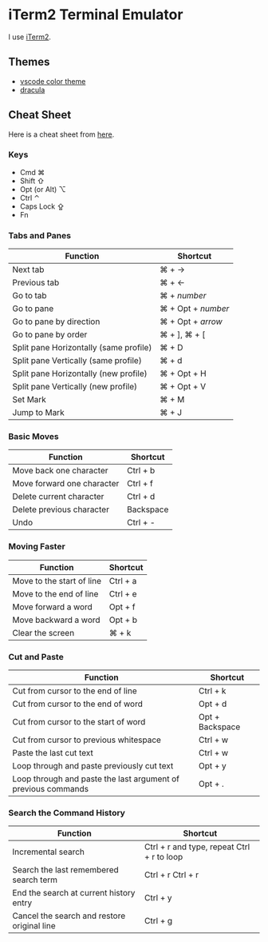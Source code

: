 # iTerm2 Terminal Emulator

I use [iTerm2](https://iterm2.com/).

## Themes

* [vscode color theme](https://github.com/tallpants/vscode-theme-iterm2)
* [dracula](https://github.com/dracula/iterm)

## Cheat Sheet

Here is a cheat sheet from
[here](https://github.com/vikashvverma/Goodies/blob/master/Shortcuts/Iterm2.md).

### Keys

* Cmd ⌘
* Shift ⇧
* Opt (or Alt) ⌥
* Ctrl ⌃
* Caps Lock ⇪
* Fn

### Tabs and Panes

|Function|Shortcut
-------- | -------
Next tab | ⌘ + →
Previous tab | ⌘ + ←
Go to tab | ⌘ + _number_
Go to pane|⌘ + Opt + _number_
Go to pane by direction|⌘ + Opt + _arrow_
Go to pane by order| ⌘ + ], ⌘ + [
Split pane Horizontally (same profile) | ⌘ + D
Split pane Vertically (same profile) | ⌘ + d
Split pane Horizontally (new profile) | ⌘ + Opt + H
Split pane Vertically (new profile) | ⌘ + Opt + V
Set Mark | ⌘ + M
Jump to Mark | ⌘ + J

### Basic Moves

|Function|Shortcut
-------- | --------
Move back one character | Ctrl + b
Move forward one character | Ctrl + f
Delete current character | Ctrl + d
Delete previous character | Backspace
Undo | Ctrl + -

### Moving Faster

|Function|Shortcut
-------- | --------
Move to the start of line | Ctrl + a
Move to the end of line | Ctrl + e
Move forward a word | Opt + f
Move backward a word | Opt + b
Clear the screen | ⌘ + k

### Cut and Paste

|Function|Shortcut
-------- | --------
Cut from cursor to the end of line | Ctrl + k
Cut from cursor to the end of word | Opt + d
Cut from cursor to the start of word | Opt + Backspace
Cut from cursor to previous whitespace | Ctrl + w
Paste the last cut text | Ctrl + w
Loop through and paste previously cut text | Opt + y
Loop through and paste the last argument of previous commands | Opt + .

### Search the Command History

|Function|Shortcut
-------- | --------
Incremental search| Ctrl + r and type, repeat Ctrl + r to loop
Search the last remembered search term | Ctrl + r Ctrl + r
End the search at current history entry  | Ctrl + y
Cancel the search and restore original line | Ctrl + g
